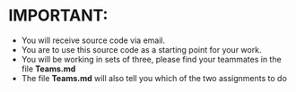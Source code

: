 # IMPORTANT: 

- You will receive source code via email.
- You are to use this source code as a starting point for your work.
- You will be working in sets of three, please find your teammates in the file **Teams.md**
- The file **Teams.md** will also tell you which of the two assignments to do
